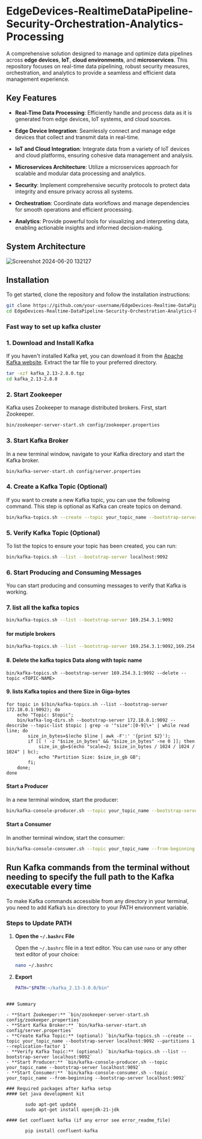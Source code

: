 # EdgeDevices-RealtimeDataPipeline-Security-Orchestration-Analytics-Processing

A comprehensive solution designed to manage and optimize data pipelines across **edge devices**, **IoT**, **cloud environments**, and **microservices**. This repository focuses on real-time data pipelining, robust security measures, orchestration, and analytics to provide a seamless and efficient data management experience.

## Key Features

- **Real-Time Data Processing**: Efficiently handle and process data as it is generated from edge devices, IoT systems, and cloud sources.

- **Edge Device Integration**: Seamlessly connect and manage edge devices that collect and transmit data in real-time.

- **IoT and Cloud Integration**: Integrate data from a variety of IoT devices and cloud platforms, ensuring cohesive data management and analysis.

- **Microservices Architecture**: Utilize a microservices approach for scalable and modular data processing and analytics.

- **Security**: Implement comprehensive security protocols to protect data integrity and ensure privacy across all systems.

- **Orchestration**: Coordinate data workflows and manage dependencies for smooth operations and efficient processing.

- **Analytics**: Provide powerful tools for visualizing and interpreting data, enabling actionable insights and informed decision-making.


## System Architecture 

![Screenshot 2024-06-20 132127](https://github.com/guri2198/Smart-and-Sustainble-urban-Mobility-data-pipeline/assets/42201427/64255490-deb7-40e8-9790-579fd6f8d58e)


## Installation
To get started, clone the repository and follow the installation instructions:

```bash
git clone https://github.com/your-username/EdgeDevices-Realtime-DataPipeline-Security-Orchestration-Analytics-Processing.git
cd EdgeDevices-Realtime-DataPipeline-Security-Orchestration-Analytics-Processing 
```

### Fast way to set up kafka cluster 

### 1. Download and Install Kafka

If you haven't installed Kafka yet, you can download it from the [Apache Kafka website](https://kafka.apache.org/downloads). Extract the tar file to your preferred directory.

```bash
tar -xzf kafka_2.13-2.8.0.tgz
cd kafka_2.13-2.8.0
```

### 2. Start Zookeeper

Kafka uses Zookeeper to manage distributed brokers. First, start Zookeeper.

```bash
bin/zookeeper-server-start.sh config/zookeeper.properties
```

### 3. Start Kafka Broker

In a new terminal window, navigate to your Kafka directory and start the Kafka broker.

```bash
bin/kafka-server-start.sh config/server.properties
```

### 4. Create a Kafka Topic (Optional)

If you want to create a new Kafka topic, you can use the following command. This step is optional as Kafka can create topics on demand.

```bash
bin/kafka-topics.sh --create --topic your_topic_name --bootstrap-server localhost:9092 --partitions 1 --replication-factor 1
```

### 5. Verify Kafka Topic (Optional)

To list the topics to ensure your topic has been created, you can run:

```bash
bin/kafka-topics.sh --list --bootstrap-server localhost:9092
```

### 6. Start Producing and Consuming Messages

You can start producing and consuming messages to verify that Kafka is working.

### 7. list all the kafka topics 

```bash
bin/kafka-topics.sh --list --bootstrap-server 169.254.3.1:9092
```
#### for mutiple brokers
```bash
bin/kafka-topics.sh --list --bootstrap-server 169.254.3.1:9092,169.254.3.1:9093,169.254.3.1:9094
```

#### 8. Delete the kafka topics Data along with topic name 
```
bin/kafka-topics.sh --bootstrap-server 169.254.3.1:9092 --delete --topic <TOPIC-NAME>
```
#### 9. lists Kafka topics and there Size in Giga-bytes
```
for topic in $(bin/kafka-topics.sh --list --bootstrap-server 172.18.0.1:9092); do
    echo "Topic: $topic";
    bin/kafka-log-dirs.sh --bootstrap-server 172.18.0.1:9092 --describe --topic-list $topic | grep -o '"size":[0-9]\+' | while read line; do
        size_in_bytes=$(echo $line | awk -F':' '{print $2}');
        if [[ ! -z "$size_in_bytes" && "$size_in_bytes" -ne 0 ]]; then
            size_in_gb=$(echo "scale=2; $size_in_bytes / 1024 / 1024 / 1024" | bc);
            echo "Partition Size: $size_in_gb GB";
        fi;
    done;
done
```

#### Start a Producer

In a new terminal window, start the producer:

```bash
bin/kafka-console-producer.sh --topic your_topic_name --bootstrap-server localhost:9092
```

#### Start a Consumer

In another terminal window, start the consumer:

```bash
bin/kafka-console-consumer.sh --topic your_topic_name --from-beginning --bootstrap-server localhost:9092
```

## Run Kafka commands from the terminal without needing to specify the full path to the Kafka executable every time

To make Kafka commands accessible from any directory in your terminal, you need to add Kafka’s `bin` directory to your PATH environment variable.

### Steps to Update PATH

1. **Open the `~/.bashrc` File**

   Open the `~/.bashrc` file in a text editor. You can use `nano` or any other text editor of your choice:

   ```bash
   nano ~/.bashrc

2. **Export**

   ```bash
   PATH="$PATH:~/kafka_2.13-3.0.0/bin"
  ```

### Summary

- **Start Zookeeper:** `bin/zookeeper-server-start.sh config/zookeeper.properties`
- **Start Kafka Broker:** `bin/kafka-server-start.sh config/server.properties`
- **Create Kafka Topic:** (optional) `bin/kafka-topics.sh --create --topic your_topic_name --bootstrap-server localhost:9092 --partitions 1 --replication-factor 1`
- **Verify Kafka Topic:** (optional) `bin/kafka-topics.sh --list --bootstrap-server localhost:9092`
- **Start Producer:** `bin/kafka-console-producer.sh --topic your_topic_name --bootstrap-server localhost:9092`
- **Start Consumer:** `bin/kafka-console-consumer.sh --topic your_topic_name --from-beginning --bootstrap-server localhost:9092`

### Required packages after kafka setup 
 #### Get java development kit 
        
         sudo apt-get update
         sudo apt-get install openjdk-21-jdk

  #### Get confluent kafka (if any error see error_readme_file)
  
         pip install confluent-kafka    
      

